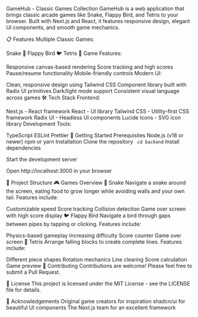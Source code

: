 GameHub - Classic Games Collection
GameHub is a web application that brings classic arcade games like Snake, Flappy Bird, and Tetris to your browser. Built with Next.js and React, it features responsive design, elegant UI components, and smooth game mechanics.

📋 Features
Multiple Classic Games:

Snake 🐍
Flappy Bird 🐦
Tetris 🧱
Game Features:

Responsive canvas-based rendering
Score tracking and high scores
Pause/resume functionality
Mobile-friendly controls
Modern UI:

Clean, responsive design using Tailwind CSS
Component library built with Radix UI primitives
Dark/light mode support
Consistent visual language across games
🛠️ Tech Stack
Frontend:

Next.js - React framework
React - UI library
Tailwind CSS - Utility-first CSS framework
Radix UI - Headless UI components
Lucide Icons - SVG icon library
Development Tools:

TypeScript
ESLint
Prettier
🚀 Getting Started
Prerequisites
Node.js (v18 or newer)
npm or yarn
Installation
Clone the repository
` cd backend`
Install dependencies

Start the development server

Open http://localhost:3000 in your browser

📁 Project Structure
🎮 Games Overview
🐍 Snake
Navigate a snake around the screen, eating food to grow longer while avoiding walls and your own tail. Features include:

Customizable speed
Score tracking
Collision detection
Game over screen with high score display
🐦 Flappy Bird
Navigate a bird through gaps between pipes by tapping or clicking. Features include:

Physics-based gameplay
Increasing difficulty
Score counter
Game over screen
🧱 Tetris
Arrange falling blocks to create complete lines. Features include:

Different piece shapes
Rotation mechanics
Line clearing
Score calculation
Game preview
🤝 Contributing
Contributions are welcome! Please feel free to submit a Pull Request.

📄 License
This project is licensed under the MIT License - see the LICENSE file for details.

🙏 Acknowledgements
Original game creators for inspiration
shadcn/ui for beautiful UI components
The Next.js team for an excellent framework
